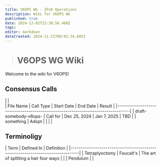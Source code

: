 ```yaml
---
title: V6OPS WG - IPv6 Operations
description: Wiki for V6OPS WG
published: true
date: 2024-12-02T23:38:56.468Z
tags: 
editor: markdown
dateCreated: 2024-11-21T00:02:34.685Z
---
```


> # V6OPS WG Wiki

Welcome to the wiki for V6OPS!

## Consensus Calls

 |          |   
  | File Name                     | Call Type |  Start Date  |  End Date   |  Result   |
  |------------------------------------------------------------------------------------|
  |  draft-somebody-v6ops-        |  Call for | Dec 25, 2024 | Jan 7, 2025 |   TBD     |
  |                   something   |  Adopt    |              |             |           |
  
   
## Terminoligy

      
  |      Term       | Defined In      |  Definition                                  | 
  |----------------------------------------------------------------------------------|
  |  Tetraplyoctomy | Foucalt's       | The art of splitting a hair four ways        |
  |                 | Pendulum        |                                              |
  